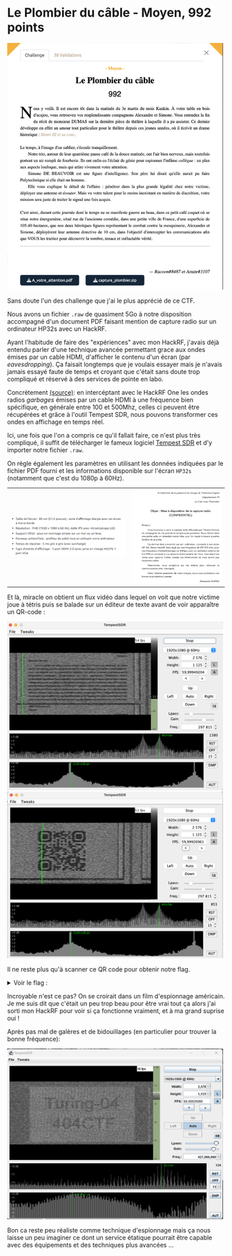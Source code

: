 # Le Plombier du câble - Moyen, 992 points

<img src="chall.png" width=500>

Sans doute l'un des challenge que j'ai le plus apprécié de ce CTF. 

Nous avons un fichier `.raw` de quasiment 5Go à notre disposition accompagné d'un document PDF faisant mention de capture radio sur un ordinateur HP32s avec un HackRF. 

Ayant l'habitude de faire des "expériences" avec mon HackRF, j'avais déjà entendu parler d'une technique avancée permettant grace aux ondes émises par un cable HDMI, d'afficher le contenu d'un écran (par *eavesdropping*). Ça faisait longtemps que je voulais essayer mais je n'avais jamais essayé faute de temps et croyant que c'était sans doute trop compliqué et réservé à des services de pointe en labo. 

Concrètement [(source)](https://www.rtl-sdr.com/?s=tempestSDR): en intercéptant avec le HackRF One les ondes radios *garbages* émises par un cable HDMI à une fréquence bien spécifique, en générale entre 100 et 500Mhz, celles ci peuvent être récupérées et grâce à l'outil Tempest SDR, nous pouvons transformer ces ondes en affichage en temps réel.

Ici, une fois que l'on a compris ce qu'il fallait faire, ce n'est plus très compliqué, il suffit de télécharger le fameux logiciel [Tempest SDR](https://github.com/martinmarinov/TempestSDR) et d'y importer notre fichier `.raw`.

On règle également les paramètres en utilisant les données indiquées par le fichier PDF fourni et les informations disponible sur l'écran `HP32s` (notamment que c'est du 1080p à 60Hz). 

<table>
  <tbody>
    <tr>
      <td><img src="./specs_hp32s.png" ></td>
      <td><img  src="./a_votre_attention.png" height="220" width="800"></td>
    </tr>
  </tbody>
</table>



Et là, miracle on obtient un flux vidéo dans lequel on voit que notre victime joue à tétris puis se balade sur un éditeur de texte avant de voir apparaître un QR-code :

<img src="screen_capture_word.png" width=500>

<img src="screen_capture_Tempest_SDR.png" width=500>

Il ne reste plus qu'à scanner ce QR code pour obtenir notre flag. 

<details>
<summary>Voir le flag :</summary>

***FLAG:  404CTF{4rR3tE_De_m_e$pi0Nn3R}***
</details>


Incroyable n'est ce pas? On se croirait dans un film d'espionnage américain. Je me suis dit que c'était un peu trop beau pour être vrai tout ça alors j'ai sorti mon HackRF pour voir si ça fonctionne vraiment, et à ma grand suprise oui !

Après pas mal de galères et de bidouillages (en particulier pour trouver la bonne fréquence):

<img src="Turing-04_404CTF_Tempest_SDR.png" width=500>




Bon ca reste peu réaliste comme technique d'espionnage mais ça nous laisse un peu imaginer ce dont un service étatique pourrait être capable avec des équipements et des techniques plus avancées ... 